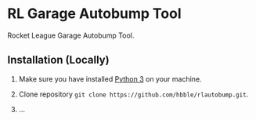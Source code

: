 # RL Garage Autobump Tool
Rocket League Garage Autobump Tool.

## Installation (Locally)
1. Make sure you have installed [Python 3](https://www.python.org/downloads/) on your machine.

2. Clone repository `git clone https://github.com/hbble/rlautobump.git`.

3. ...


